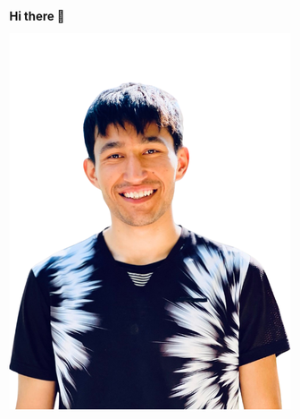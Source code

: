 ## Hi there 👋

<img align="right" src="https://github.com/AkhmadKholmurodov/AkhmadKholmurodov/blob/main/Akhmad.png?raw=true"/>
<!--
**AkhmadKholmurodov/AkhmadKholmurodov** is a ✨ _special_ ✨ repository because its `README.md` (this file) appears on your GitHub profile.

Here are some ideas to get you started:

- 🔭 I’m currently working on ...
- 🌱 I’m currently learning ...
- 👯 I’m looking to collaborate on ...
- 🤔 I’m looking for help with ...
- 💬 Ask me about ...
- 📫 How to reach me: ...
- 😄 Pronouns: ...
- ⚡ Fun fact: ...
-->
